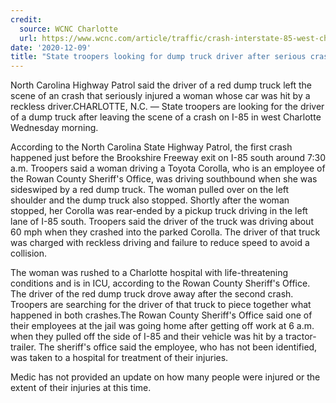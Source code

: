 ```yaml
---
credit:
  source: WCNC Charlotte
  url: https://www.wcnc.com/article/traffic/crash-interstate-85-west-charlotte-north-carolina/275-66683c88-58e1-41f3-9b94-460daa1996e4
date: '2020-12-09'
title: "State troopers looking for dump truck driver after serious crash on I-85"
---
```

North Carolina Highway Patrol said the driver of a red dump truck left the scene of an crash that seriously injured a woman whose car was hit by a reckless driver.CHARLOTTE, N.C. — State troopers are looking for the driver of a dump truck after leaving the scene of a crash on I-85 in west Charlotte Wednesday morning. 

According to the North Carolina State Highway Patrol, the first crash happened just before the Brookshire Freeway exit on I-85 south around 7:30 a.m. Troopers said a woman driving a Toyota Corolla, who is an employee of the Rowan County Sheriff's Office, was driving southbound when she was sideswiped by a red dump truck. The woman pulled over on the left shoulder and the dump truck also stopped. Shortly after the woman stopped, her Corolla was rear-ended by a pickup truck driving in the left lane of I-85 south. Troopers said the driver of the truck was driving about 60 mph when they crashed into the parked Corolla. The driver of that truck was charged with reckless driving and failure to reduce speed to avoid a collision. 

The woman was rushed to a Charlotte hospital with life-threatening conditions and is in ICU, according to the Rowan County Sheriff's Office. The driver of the red dump truck drove away after the second crash. Troopers are searching for the driver of that truck to piece together what happened in both crashes.The Rowan County Sheriff's Office said one of their employees at the jail was going home after getting off work at 6 a.m. when they pulled off the side of I-85 and their vehicle was hit by a tractor-trailer. The sheriff's office said the employee, who has not been identified, was taken to a hospital for treatment of their injuries. 

Medic has not provided an update on how many people were injured or the extent of their injuries at this time. 
